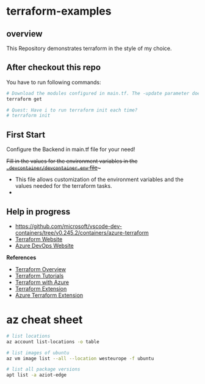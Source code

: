 # terraform-examples

## overview

This Repository demonstrates terraform in the style of my choice.

## After checkout this repo

You have to run following commands:

```bash
# Download the modules configured in main.tf. The -update parameter does update the modules to latest version
terraform get

# Quest: Have i to run terraform init each time?
# terraform init
```

## First Start

Configure the Backend in main.tf file for your need! 

~~Fill in the values for the environment variables in the [`.devcontainer/devcontainer.env` file](https://code.visualstudio.com/docs/remote/containers-advanced#_option-2-use-an-env-file)~~~
   - This file allows customization of the environment variables and the values needed for the terraform tasks.
   - 

## Help in progress

- https://github.com/microsoft/vscode-dev-containers/tree/v0.245.2/containers/azure-terraform
- [Terraform Website](https://www.terraform.io)
- [Azure DevOps Website](https://azure.microsoft.com/en-us/services/devops/)

**References**

- [Terraform Overview](https://www.terraform.io/intro/index.html)
- [Terraform Tutorials](https://learn.hashicorp.com/terraform?utm_source=terraform_io)
- [Terraform with Azure](https://docs.microsoft.com/en-us/azure/terraform/terraform-overview)
- [Terraform Extension](https://marketplace.visualstudio.com/items?itemName=HashiCorp.terraform)
- [Azure Terraform Extension](https://marketplace.visualstudio.com/items?itemName=ms-azuretools.vscode-azureterraform)

# az cheat sheet

```bash
# list locations
az account list-locations -o table

# list images of ubuntu
az vm image list --all --location westeurope -f ubuntu 

# list all package versions
apt list -a aziot-edge
```

